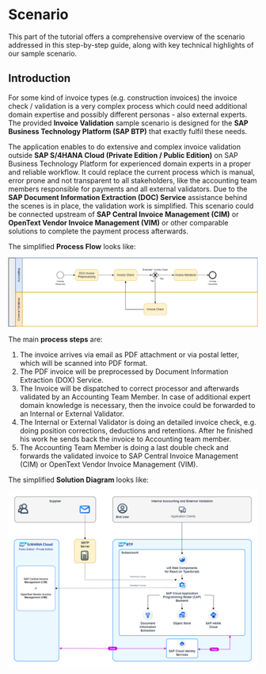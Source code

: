 # Scenario

This part of the tutorial offers a comprehensive overview of the scenario addressed in this step-by-step guide, along with key technical highlights of our sample scenario.

## Introduction

For some kind of invoice types (e.g. construction invoices) the invoice check / validation is a very complex process which could need additional domain expertise and possibly different personas - also external experts. The provided **Invoice Validation** sample scenario is designed for the **SAP Business Technology Platform (SAP BTP)** that exactly fulfil these needs.

The application enables to do extensive and complex invoice validation outside **SAP S/4HANA Cloud (Private Edition / Public Edition)** on SAP Business Technology Platform for experienced domain experts in a proper and reliable workflow. It could replace the current process which is manual, error prone and not transparent to all stakeholders, like the accounting team members responsible for payments and all external validators. Due to the **SAP Document Information Extraction (DOC) Service** assistance behind the scenes is in place, the validation work is simplified. This scenario could be connected upstream of **SAP Central Invoice Management (CIM)** or **OpenText Vendor Invoice Management (VIM)** or other comparable solutions to complete the payment process afterwards.

The simplified **Process Flow** looks like:

[<img src="images\Process_Flow.png" width="1200"/>](images\Process_Flow.png?raw=true)

The main **process steps** are:

1. The invoice arrives via email as PDF attachment or via postal letter, which will be scanned into PDF format.
2. The PDF invoice will be preprocessed by Document Information Extraction (DOX) Service.
3. The Invoice will be dispatched to correct processor and afterwards validated by an Accounting Team Member. In case of additional expert domain knowledge is necessary, then the invoice could be forwarded to an Internal or External Validator.
4. The Internal or External Validator is doing an detailed invoice check, e.g. doing position corrections, deductions and retentions. After he finished his work he sends back the invoice to Accounting team member.
5. The Accounting Team Member is doing a last double check and forwards the validated invoice to SAP Central Invoice Management (CIM) or OpenText Vendor Invoice Management (VIM).

The simplified **Solution Diagram** looks like:

[<img src="images\Solution_Diagram.png" width="1200"/>](images\Solution_Diagram.png?raw=true)

